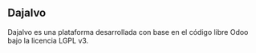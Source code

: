 Dajalvo
-------

Dajalvo es una plataforma desarrollada con base en el código libre Odoo bajo la licencia LGPL v3.